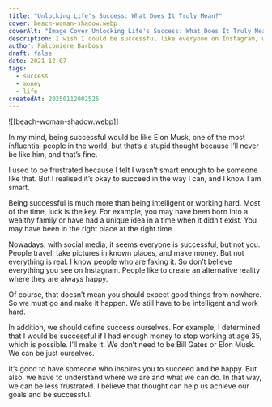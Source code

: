 ```yaml
---
title: "Unlocking Life's Success: What Does It Truly Mean?"
cover: beach-woman-shadow.webp
coverAlt: "Image Cover Unlocking Life's Success: What Does It Truly Mean?"
description: I wish I could be successful like everyone on Instagram, where my biggest achievement is getting out of bed before noon!
author: Falconiere Barbosa
draft: false
date: 2021-12-07
tags:
  - success
  - money
  - life
createdAt: 20250112002526
---
```


![[beach-woman-shadow.webp]]

In my mind, being successful would be like Elon Musk, one of the most influential people in the world, but that’s a stupid thought because I’ll never be like him, and that’s fine.

I used to be frustrated because I felt I wasn’t smart enough to be someone like that. But I realised it’s okay to succeed in the way I can, and I know I am smart.

Being successful is much more than being intelligent or working hard. Most of the time, luck is the key. For example, you may have been born into a wealthy family or have had a unique idea in a time when it didn’t exist. You may have been in the right place at the right time.

Nowadays, with social media, it seems everyone is successful, but not you. People travel, take pictures in known places, and make money. But not everything is real. I know people who are faking it. So don’t believe everything you see on Instagram. People like to create an alternative reality where they are always happy.

Of course, that doesn’t mean you should expect good things from nowhere. So we must go and make it happen. We still have to be intelligent and work hard.

In addition, we should define success ourselves. For example, I determined that I would be successful if I had enough money to stop working at age 35, which is possible. I’ll make it. We don’t need to be Bill Gates or Elon Musk. We can be just ourselves.

It’s good to have someone who inspires you to succeed and be happy. But also, we have to understand where we are and what we can do. In that way, we can be less frustrated. I believe that thought can help us achieve our goals and be successful.
